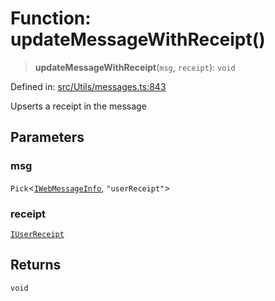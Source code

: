 # Function: updateMessageWithReceipt()

> **updateMessageWithReceipt**(`msg`, `receipt`): `void`

Defined in: [src/Utils/messages.ts:843](https://github.com/Fokusdotid/Baileys/blob/3623833a320f5e60f370ef835f3de341453290f5/src/Utils/messages.ts#L843)

Upserts a receipt in the message

## Parameters

### msg

`Pick`\<[`IWebMessageInfo`](../namespaces/proto/interfaces/IWebMessageInfo.md), `"userReceipt"`\>

### receipt

[`IUserReceipt`](../namespaces/proto/interfaces/IUserReceipt.md)

## Returns

`void`
